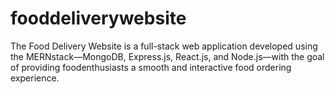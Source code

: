 # fooddeliverywebsite
The Food Delivery Website is a full-stack web application developed using the MERNstack—MongoDB, Express.js, React.js, and Node.js—with the goal of providing foodenthusiasts a smooth and interactive food ordering experience.
